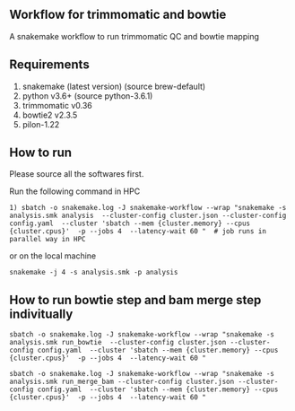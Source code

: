 ## Workflow for trimmomatic and bowtie
A snakemake workflow to run trimmomatic QC and bowtie mapping

## Requirements

1) snakemake (latest version) (source brew-default)
2) python v3.6+ (source python-3.6.1)
3) trimmomatic v0.36
4) bowtie2 v2.3.5
5) pilon-1.22

## How to run

Please source all the softwares first.

Run the following command in HPC
```
1) sbatch -o snakemake.log -J snakemake-workflow --wrap "snakemake -s analysis.smk analysis  --cluster-config cluster.json --cluster-config config.yaml  --cluster 'sbatch --mem {cluster.memory} --cpus {cluster.cpus}'  -p --jobs 4  --latency-wait 60 "  # job runs in parallel way in HPC
```

or on the local machine

```
snakemake -j 4 -s analysis.smk -p analysis
```

## How to run bowtie step and bam merge step indivitually

```
sbatch -o snakemake.log -J snakemake-workflow --wrap "snakemake -s analysis.smk run_bowtie  --cluster-config cluster.json --cluster-config config.yaml  --cluster 'sbatch --mem {cluster.memory} --cpus {cluster.cpus}'  -p --jobs 4  --latency-wait 60 " 

sbatch -o snakemake.log -J snakemake-workflow --wrap "snakemake -s analysis.smk run_merge_bam --cluster-config cluster.json --cluster-config config.yaml  --cluster 'sbatch --mem {cluster.memory} --cpus {cluster.cpus}'  -p --jobs 4  --latency-wait 60 " 
```
